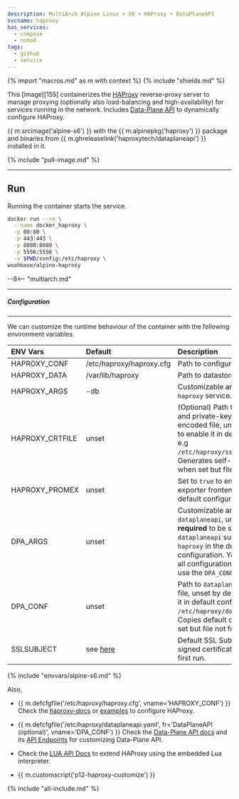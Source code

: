 ```yaml
---
description: MultiArch Alpine Linux + S6 + HAProxy + DataPlaneAPI
svcname: haproxy
has_services:
  - compose
  - nomad
tags:
  - github
  - service
---
```


{% import "macros.md" as m with context %}
{% include "shields.md" %}

This [image][155] containerizes the [HAProxy][1] reverse-proxy
server to manage proxying (optionally also load-balancing and
high-availability) for services running in the network. Includes
[Data-Plane API][2] to dynamically configure HAProxy.

{{ m.srcimage('alpine-s6') }} with the {{ m.alpinepkg('haproxy') }}
package and binaries from {{ m.ghreleaselink('haproxytech/dataplaneapi') }}
installed in it.

{% include "pull-image.md" %}

---
Run
---

Running the container starts the service.

``` sh
docker run --rm \
  --name docker_haproxy \
  -p 80:80 \
  -p 443:443 \
  -p 8080:8080 \
  -p 5556:5556 \
  -v $PWD/config:/etc/haproxy \
woahbase/alpine-haproxy
```

--8<-- "multiarch.md"

---
##### Configuration
---

We can customize the runtime behaviour of the container with the
following environment variables.

| ENV Vars        | Default                  | Description
| :---            | :---                     | :---
| HAPROXY_CONF    | /etc/haproxy/haproxy.cfg | Path to configuration file.
| HAPROXY_DATA    | /var/lib/haproxy         | Path to datastore.
| HAPROXY_ARGS    | -db                      | Customizable arguments passed to `haproxy` service.
| HAPROXY_CRTFILE | unset                    | (Optional) Path to SSL certificate and private-key as one PEM-encoded file, unset by default, set to enable it in default configuration e.g `/etc/haproxy/ssl/certificate.pem`. Generates self-signed certificates when set but file not found.
| HAPROXY_PROMEX  | unset                    | Set to `true` to enable prometheus exporter frontend at port `8405` in default configuration.
| DPA_ARGS        | unset                    | Customizable arguments passed to `dataplaneapi`, unset by default, **required** to be set to start `dataplaneapi` supervised by `haproxy` in the default configuration. You can either pass all configuration options here or use the `DPA_CONF` file (or both).
| DPA_CONF        | unset                    | Path to `dataplaneapi` configuration file, unset by default, set to enable it in default configuration e.g `/etc/haproxy/dataplaneapi.yaml`. Copies default configuration when set but file not found.
| SSLSUBJECT      | see [here](alpine-nginx.md#ssl-subject) | Default SSL Subject for self-signed certificate generation on first run.
{% include "envvars/alpine-s6.md" %}

Also,

* {{ m.defcfgfile('/etc/haproxy/haproxy.cfg', vname='HAPROXY_CONF') }}
  Check the [haproxy-docs][3] or [examples][5] to configure
  HAProxy.

* {{ m.defcfgfile('/etc/haproxy/dataplaneapi.yaml', fr='DataPlaneAPI (optional)', vname='DPA_CONF') }}
  Check the [Data-Plane API docs][4] and its [API Endpoints][8] for
  customizing Data-Plane API.

* Check the [LUA API Docs][9] to extend HAProxy using the embedded
  Lua interpreter.

* {{ m.customscript('p12-haproxy-customize') }}

<!--* Other Links:
  > * [HAProxy Git Repository][6]
  > * [Github Mirror][7] -->

[1]: https://www.haproxy.org/
[2]: https://github.com/haproxytech/dataplaneapi
[3]: https://www.haproxy.com/documentation/
[4]: https://www.haproxy.com/documentation/haproxy-data-plane-api/
[5]: https://github.com/haproxy/haproxy/tree/master/examples
[6]: https://git.haproxy.org/
[7]: https://github.com/haproxy/haproxy
[8]: https://www.haproxy.com/documentation/dataplaneapi/
[9]: https://www.haproxy.com/documentation/haproxy-lua-api/getting-started/introduction/

{% include "all-include.md" %}
